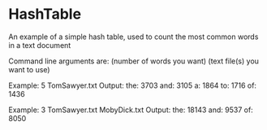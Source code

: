 # HashTable
An example of a simple hash table, used to count the most common words in a text document

Command line arguments are: (number of words you want) (text file(s) you want to use)

Example:  5 TomSawyer.txt
Output: 
    the: 3703
    and: 3105
    a: 1864
    to: 1716
    of: 1436
    
Example: 3 TomSawyer.txt MobyDick.txt
Output:
    the: 18143
    and: 9537
    of: 8050
